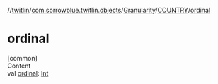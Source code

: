 //[twitlin](../../../index.md)/[com.sorrowblue.twitlin.objects](../../index.md)/[Granularity](../index.md)/[COUNTRY](index.md)/[ordinal](ordinal.md)



# ordinal  
[common]  
Content  
val [ordinal](ordinal.md): [Int](https://kotlinlang.org/api/latest/jvm/stdlib/kotlin/-int/index.html)  



